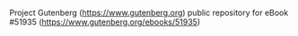 Project Gutenberg (https://www.gutenberg.org) public repository for eBook #51935 (https://www.gutenberg.org/ebooks/51935)
